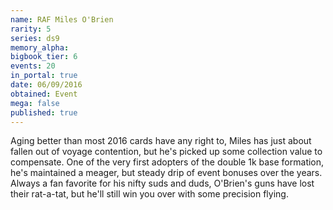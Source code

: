 ```yaml
---
name: RAF Miles O'Brien
rarity: 5
series: ds9
memory_alpha:
bigbook_tier: 6
events: 20
in_portal: true
date: 06/09/2016
obtained: Event
mega: false
published: true
---
```


Aging better than most 2016 cards have any right to, Miles has just about fallen out of voyage contention, but he's picked up some collection value to compensate. One of the very first adopters of the double 1k base formation, he's maintained a meager, but steady drip of event bonuses over the years. Always a fan favorite for his nifty suds and duds, O'Brien's guns have lost their rat-a-tat, but he'll still win you over with some precision flying.
